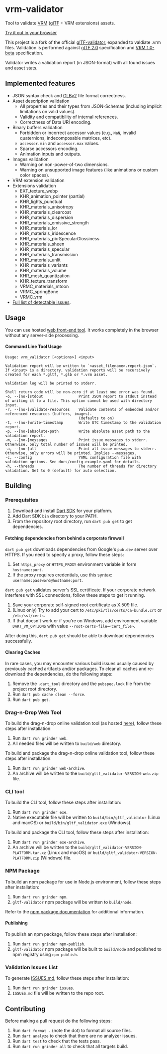 # vrm-validator

Tool to validate [VRM](https://vrm.dev/en/) ([glTF](https://github.com/KhronosGroup/glTF) + VRM extensions) assets.

[Try it out in your browser](https://vrm-validator.fern.solutions/)

This project is a fork of the official [glTF-validator](https://github.com/KhronosGroup/glTF-Validator), expanded to valdiate .vrm files.
Validation is performed against [glTF 2.0](https://github.com/KhronosGroup/glTF/tree/master/specification/2.0) specification and [VRM 1.0-beta](https://github.com/vrm-c/vrm-specification/tree/master/specification/VRMC_vrm-1.0-beta) specification.

Validator writes a validation report (in JSON-format) with all found issues and asset stats.

## Implemented features

- JSON syntax check and [GLBv2](https://www.khronos.org/registry/glTF/specs/2.0/glTF-2.0.html#glb-file-format-specification) file format correctness.
- Asset description validation
  - All properties and their types from JSON-Schemas (including implicit limitations on valid values).
  - Validity and compatibility of internal references.
  - Correctness of Data URI encoding.
- Binary buffers validation
  - Forbidden or incorrect accessor values (e.g., `NaN`, invalid quaternions, indecomposable matrices, etc).
  - `accessor.min` and `accessor.max` values.
  - Sparse accessors encoding.
  - Animation inputs and outputs.
- Images validation
  - Warning on non-power-of-two dimensions.
  - Warning on unsupported image features (like animations or custom color spaces).
- VRM extension validation
- Extensions validation
  - EXT_texture_webp
  - KHR_animation_pointer (partial)
  - KHR_lights_punctual
  - KHR_materials_anisotropy
  - KHR_materials_clearcoat
  - KHR_materials_dispersion
  - KHR_materials_emissive_strength
  - KHR_materials_ior
  - KHR_materials_iridescence
  - KHR_materials_pbrSpecularGlossiness
  - KHR_materials_sheen
  - KHR_materials_specular
  - KHR_materials_transmission
  - KHR_materials_unlit
  - KHR_materials_variants
  - KHR_materials_volume
  - KHR_mesh_quantization
  - KHR_texture_transform
  - VRMC_materials_mtoon
  - VRMC_springBone
  - VRMC_vrm
- [Full list of detectable issues](ISSUES.md).

## Usage

You can use hosted [web front-end tool](https://vrm-validator.fern.solutions/). It works completely in the browser without any server-side processing.

#### Command Line Tool Usage
```text
Usage: vrm_validator [<options>] <input>

Validation report will be written to `<asset_filename>.report.json`.
If <input> is a directory, validation reports will be recursively created for each *.gltf, *.glb or *.vrm asset.

Validation log will be printed to stderr.

Shell return code will be non-zero if at least one error was found.
-o, --[no-]stdout                Print JSON report to stdout instead of writing it to a file. This option cannot be used with directory input.
-r, --[no-]validate-resources    Validate contents of embedded and/or referenced resources (buffers, images).
                                 (defaults to on)
-t, --[no-]write-timestamp       Write UTC timestamp to the validation report.
-p, --[no-]absolute-path         Write absolute asset path to the validation report.
-m, --[no-]messages              Print issue messages to stderr. Otherwise, only total number of issues will be printed.
-a, --[no-]all                   Print all issue messages to stderr. Otherwise, only errors will be printed. Implies --messages.
-c, --config                     YAML configuration file with validation options. See docs/config-example.yaml for details.
-h, --threads                    The number of threads for directory validation. Set to 0 (default) for auto selection.
```

## Building

### Prerequisites

1. Download and install [Dart SDK](https://dart.dev/tools/sdk/archive) for your platform.
2. Add Dart SDK `bin` directory to your PATH.
3. From the repository root directory, run `dart pub get` to get dependencies.

#### Fetching dependencies from behind a corporate firewall

`dart pub get` downloads dependencies from Google's `pub.dev` server over HTTPS. If you need to specify a proxy, follow these steps:

1. Set `https_proxy` or `HTTPS_PROXY` environment variable in form `hostname:port`.
2. If the proxy requires credentials, use this syntax: `username:password@hostname:port`.

`dart pub get` validates server's SSL certificate. If your corporate network interferes with SSL connections, follow these steps to get it running.

1. Save your corporate self-signed root certificate as X.509 file.
2. (Linux only) Try to add your cert to `/etc/pki/tls/certs/ca-bundle.crt` or `/etc/ssl/certs`.
3. If that doesn't work or if you're on Windows, add environment variable `DART_VM_OPTIONS` with value `--root-certs-file=<cert_file>`.

After doing this, `dart pub get` should be able to download dependencies successfully.

#### Clearing Caches

In rare cases, you may encounter various build issues usually caused by previously cached artifacts and/or packages. To clear all caches and re-download the dependencies, do the following steps:

1. Remove the `.dart_tool` directory and the `pubspec.lock` file from the project root directory.
2. Run `dart pub cache clean --force`.
3. Run `dart pub get`.

### Drag-n-Drop Web Tool

To build the drag-n-drop online validation tool (as hosted [here](https://vrm-validator.fern.solutions/)), follow these steps after installation:

1. Run `dart run grinder web`.
2. All needed files will be written to `build/web` directory.

To build and package the drag-n-drop online validation tool, follow these steps after installation:

1. Run `dart run grinder web-archive`.
2. An archive will be written to the `build/gltf_validator-VERSION-web.zip` file.

### CLI tool

To build the CLI tool, follow these steps after installation:

1. Run `dart run grinder exe`.
2. Native executable file will be written to `build/bin/gltf_validator` (Linux and macOS) or `build/bin/gltf_validator.exe` (Windows).

To build and package the CLI tool, follow these steps after installation:

1. Run `dart run grinder exe-archive`.
2. An archive will be written to the `build/gltf_validator-VERSION-PLATFORM.tar.xz` (Linux and macOS) or `build/gltf_validator-VERSION-PLATFORM.zip` (Windows) file.

### NPM Package

To build an npm package for use in Node.js environment, follow these steps after installation:

1. Run `dart run grinder npm`.
2. `gltf-validator` npm package will be written to `build/node`.

Refer to the [npm package documentation](https://www.npmjs.com/package/vrm-validator) for additional information.

#### Publishing

To publish an npm package, follow these steps after installation:

1. Run `dart run grinder npm-publish`.
2. `gltf-validator` npm package will be built to `build/node` and published to npm registry using `npm publish`.

### Validation Issues List

To generate [ISSUES.md](ISSUES.md), follow these steps after installation:

1. Run `dart run grinder issues`.
2. `ISSUES.md` file will be written to the repo root.

## Contributing

Before making a pull request do the following steps:

1. Run `dart format .` (note the dot) to format all source files.
2. Run `dart analyze` to check that there are no analyzer issues.
3. Run `dart test` to check that the tests pass.
4. Run `dart run grinder all` to check that all targets build.
